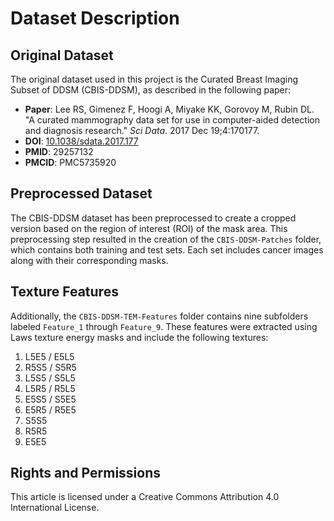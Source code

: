 # Dataset Description

## Original Dataset
The original dataset used in this project is the Curated Breast Imaging Subset of DDSM (CBIS-DDSM), as described in the following paper:

- **Paper**: Lee RS, Gimenez F, Hoogi A, Miyake KK, Gorovoy M, Rubin DL. "A curated mammography data set for use in computer-aided detection and diagnosis research." *Sci Data*. 2017 Dec 19;4:170177. 
- **DOI**: [10.1038/sdata.2017.177](https://doi.org/10.1038/sdata.2017.177)
- **PMID**: 29257132
- **PMCID**: PMC5735920

## Preprocessed Dataset
The CBIS-DDSM dataset has been preprocessed to create a cropped version based on the region of interest (ROI) of the mask area. This preprocessing step resulted in the creation of the `CBIS-DDSM-Patches` folder, which contains both training and test sets. Each set includes cancer images along with their corresponding masks.

## Texture Features
Additionally, the `CBIS-DDSM-TEM-Features` folder contains nine subfolders labeled `Feature_1` through `Feature_9`. These features were extracted using Laws texture energy masks and include the following textures:

1. L5E5 / E5L5
2. R5S5 / S5R5
3. L5S5 / S5L5
4. L5R5 / R5L5
5. E5S5 / S5E5
6. E5R5 / R5E5
7. S5S5
8. R5R5
9. E5E5

## Rights and Permissions
This article is licensed under a Creative Commons Attribution 4.0 International License.
